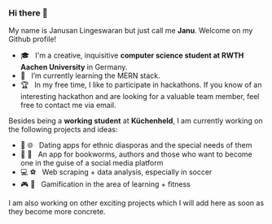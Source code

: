 ### Hi there 👋
My name is Janusan Lingeswaran but just call me **Janu**. Welcome on my Github profile!
- :mortar_board: &nbsp; I'm a creative, inquisitive **computer science student at RWTH Aachen University** in Germany.
- :seedling: &nbsp; I’m currently learning the MERN stack.
- :trophy: &nbsp; In my free time, I like to participate in hackathons. If you know of an interesting hackathon and are looking for a valuable team member, feel free to contact me via email.

Besides being a **working student** at **Küchenheld**, I am currently working on the following projects and ideas:

- :revolving_hearts: :globe_with_meridians: &nbsp; Dating apps for ethnic diasporas and the special needs of them
- :book: :iphone: &nbsp; An app for bookworms, authors and those who want to become one in the guise of a social media platform
- :computer: :soccer: &nbsp; Web scraping + data analysis, especially in soccer
- :video_game: :muscle: &nbsp; Gamification in the area of learning + fitness

I am also working on other exciting projects which I will add here as soon as they become more concrete.


<!--
**EinGuterWaran/EinGuterWaran** is a ✨ _special_ ✨ repository because its `README.md` (this file) appears on your GitHub profile.

Here are some ideas to get you started:

- 🔭 I’m currently working on ...
- 🌱 I’m currently learning ...
- 👯 I’m looking to collaborate on ...
- 🤔 I’m looking for help with ...
- 💬 Ask me about ...
- 📫 How to reach me: ...
- 😄 Pronouns: ...
- ⚡ Fun fact: ...
-->
